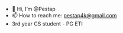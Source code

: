 - 👋 Hi, I’m @Pestap
- 📫 How to reach me: pestap4k@gmail.com
- 3rd year CS student - PG ETI

<!---
Pestap/Pestap is a ✨ special ✨ repository because its `README.md` (this file) appears on your GitHub profile.
You can click the Preview link to take a look at your changes.
--->

